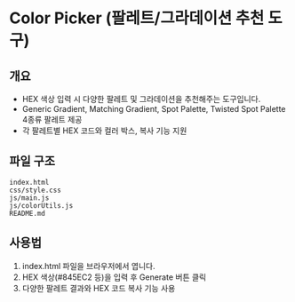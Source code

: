 # Color Picker (팔레트/그라데이션 추천 도구)

## 개요
- HEX 색상 입력 시 다양한 팔레트 및 그라데이션을 추천해주는 도구입니다.
- Generic Gradient, Matching Gradient, Spot Palette, Twisted Spot Palette 4종류 팔레트 제공
- 각 팔레트별 HEX 코드와 컬러 박스, 복사 기능 지원

## 파일 구조
```
index.html
css/style.css
js/main.js
js/colorUtils.js
README.md
```

## 사용법
1. index.html 파일을 브라우저에서 엽니다.
2. HEX 색상(#845EC2 등)을 입력 후 Generate 버튼 클릭
3. 다양한 팔레트 결과와 HEX 코드 복사 기능 사용
